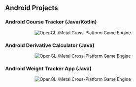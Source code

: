 ## Android Projects

### Android Course Tracker (Java/Kotlin)

<div style="text-align: center;">
    <img src="https://github.com/sheraadams/sheraadams.github.io/assets/110789514/2e17ea3f-03a4-4537-afe0-26e551ffed5f" alt="OpenGL /Metal Cross-Platform Game Engine">
</div>

### Android Derivative Calculator (Java)

<div style="text-align: center;">
    <img src="https://github.com/sheraadams/sheraadams.github.io/assets/110789514/1d3e6add-3a9d-4391-aaeb-eb2d9975ebcf" alt="OpenGL /Metal Cross-Platform Game Engine">
</div>

### Android Weight Tracker App (Java)

<div style="text-align: center;">
    <img src="https://github.com/sheraadams/sheraadams.github.io/assets/110789514/32b39856-e010-4ef9-95e5-799ff76bb97b" alt="OpenGL /Metal Cross-Platform Game Engine">
</div>
